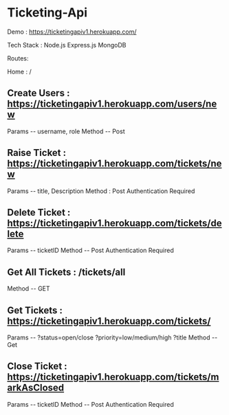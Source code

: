 # Ticketing-Api

Demo : https://ticketingapiv1.herokuapp.com/

Tech Stack : Node.js Express.js MongoDB

Routes:

Home : /

## Create Users : https://ticketingapiv1.herokuapp.com/users/new
Params -- username, role
Method -- Post

## Raise Ticket : https://ticketingapiv1.herokuapp.com/tickets/new 
Params -- title, Description
Method : Post
Authentication Required

## Delete Ticket : https://ticketingapiv1.herokuapp.com/tickets/delete
Params -- ticketID
Method -- Post
Authentication Required

## Get All Tickets : /tickets/all
Method -- GET

## Get Tickets : https://ticketingapiv1.herokuapp.com/tickets/<params>
Params -- ?status=open/close
          ?priority=low/medium/high
          ?title
Method -- Get

## Close Ticket : https://ticketingapiv1.herokuapp.com/tickets/markAsClosed
Params -- ticketID
Method -- Post
Authentication Required

